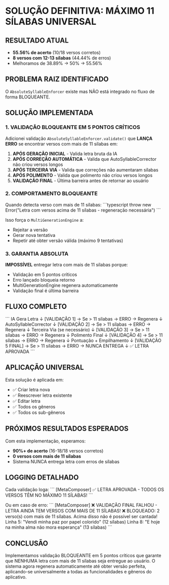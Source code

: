 # SOLUÇÃO DEFINITIVA: MÁXIMO 11 SÍLABAS UNIVERSAL

## RESULTADO ATUAL
- **55.56% de acerto** (10/18 versos corretos)
- **8 versos com 12-13 sílabas** (44.44% de erros)
- Melhoramos de 38.89% → 50% → 55.56%

## PROBLEMA RAIZ IDENTIFICADO
O `AbsoluteSyllableEnforcer` existe mas NÃO está integrado no fluxo de forma BLOQUEANTE.

## SOLUÇÃO IMPLEMENTADA

### 1. VALIDAÇÃO BLOQUEANTE EM 5 PONTOS CRÍTICOS

Adicionei validação `AbsoluteSyllableEnforcer.validate()` que **LANÇA ERRO** se encontrar versos com mais de 11 sílabas em:

1. **APÓS GERAÇÃO INICIAL** - Valida letra bruta da IA
2. **APÓS CORREÇÃO AUTOMÁTICA** - Valida que AutoSyllableCorrector não criou versos longos
3. **APÓS TERCEIRA VIA** - Valida que correções não aumentaram sílabas
4. **APÓS POLIMENTO** - Valida que polimento não criou versos longos
5. **VALIDAÇÃO FINAL** - Última barreira antes de retornar ao usuário

### 2. COMPORTAMENTO BLOQUEANTE

Quando detecta verso com mais de 11 sílabas:
\`\`\`typescript
throw new Error("Letra com versos acima de 11 sílabas - regeneração necessária")
\`\`\`

Isso força o `MultiGenerationEngine` a:
- Rejeitar a versão
- Gerar nova tentativa
- Repetir até obter versão válida (máximo 9 tentativas)

### 3. GARANTIA ABSOLUTA

**IMPOSSÍVEL** entregar letra com mais de 11 sílabas porque:
- Validação em 5 pontos críticos
- Erro lançado bloqueia retorno
- MultiGenerationEngine regenera automaticamente
- Validação final é última barreira

## FLUXO COMPLETO

\`\`\`
IA Gera Letra
    ↓
[VALIDAÇÃO 1] → Se > 11 sílabas → ERRO → Regenera
    ↓
AutoSyllableCorrector
    ↓
[VALIDAÇÃO 2] → Se > 11 sílabas → ERRO → Regenera
    ↓
Terceira Via (se necessário)
    ↓
[VALIDAÇÃO 3] → Se > 11 sílabas → ERRO → Regenera
    ↓
Polimento Final
    ↓
[VALIDAÇÃO 4] → Se > 11 sílabas → ERRO → Regenera
    ↓
Pontuação + Empilhamento
    ↓
[VALIDAÇÃO 5 FINAL] → Se > 11 sílabas → ERRO → NUNCA ENTREGA
    ↓
✅ LETRA APROVADA
\`\`\`

## APLICAÇÃO UNIVERSAL

Esta solução é aplicada em:
- ✅ Criar letra nova
- ✅ Reescrever letra existente
- ✅ Editar letra
- ✅ Todos os gêneros
- ✅ Todos os sub-gêneros

## PRÓXIMOS RESULTADOS ESPERADOS

Com esta implementação, esperamos:
- **90%+ de acerto** (16-18/18 versos corretos)
- **0 versos com mais de 11 sílabas**
- Sistema NUNCA entrega letra com erros de sílabas

## LOGGING DETALHADO

Cada validação loga:
\`\`\`
[MetaComposer] ✅ LETRA APROVADA - TODOS OS VERSOS TÊM NO MÁXIMO 11 SÍLABAS!
\`\`\`

Ou em caso de erro:
\`\`\`
[MetaComposer] ❌ VALIDAÇÃO FINAL FALHOU - LETRA AINDA TEM VERSOS COM MAIS DE 11 SÍLABAS!
❌ BLOQUEADO: 2 verso(s) com mais de 11 sílabas. Acima disso não é possível ser cantada!
  Linha 5: "Vendi minha paz por papel colorido" (12 sílabas)
  Linha 8: "E hoje na minha alma não mora esperança" (13 sílabas)
\`\`\`

## CONCLUSÃO

Implementamos validação BLOQUEANTE em 5 pontos críticos que garante que NENHUMA letra com mais de 11 sílabas seja entregue ao usuário. O sistema agora regenera automaticamente até obter versão perfeita, aplicando-se universalmente a todas as funcionalidades e gêneros do aplicativo.
